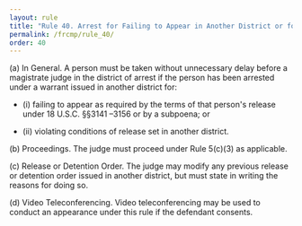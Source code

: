 ```yaml
---
layout: rule
title: "Rule 40. Arrest for Failing to Appear in Another District or for Violating Conditions of Release Set in Another District"
permalink: /frcmp/rule_40/
order: 40
---
```


(a) In General. A person must be taken without unnecessary delay before a magistrate judge in the district of arrest if the person has been arrested under a warrant issued in another district for:


- (i) failing to appear as required by the terms of that person's release under 18 U.S.C. §§3141 –3156 or by a subpoena; or


- (ii) violating conditions of release set in another district.


(b) Proceedings. The judge must proceed under Rule 5(c)(3) as applicable.


(c) Release or Detention Order. The judge may modify any previous release or detention order issued in another district, but must state in writing the reasons for doing so.


(d) Video Teleconferencing. Video teleconferencing may be used to conduct an appearance under this rule if the defendant consents.
